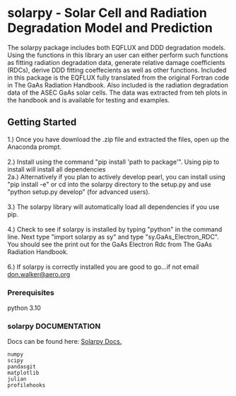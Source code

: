 # solarpy - Solar Cell and Radiation Degradation Model and Prediction

The solarpy package includes both EQFLUX and DDD degradation models.  Using the functions in this library an user can either perform such functions as fitting radiation degradation data, generate relative damage coefficients (RDCs), derive DDD fitting coeffecients as well as other functions.  Included in this package is the EQFLUX fully translated from the original Fortran code in The GaAs Radiation Handbook. Also included is the radiation degradation data of the ASEC GaAs solar cells. The data was extracted from teh plots in the handbook and is available for testing and examples.

## Getting Started

1.) Once you have download the .zip file and extracted the files, open up the Anaconda prompt. <br />
<br />
2.) Install using the command "pip install 'path to package'". Using pip to install will install all dependencies <br />
2a.) Alternatively if you plan to actively develop pearl, you can install using "pip install -e" or cd into the solarpy directory to the setup.py and use "python setup.py develop" (for advanced users). <br />
<br />
3.) The solarpy library will automatically load all dependencies if you use pip.<br />
<br />
4.) Check to see if solarpy is installed by typing "python" in the command line. Next type "import solarpy as sy" and type "sy.GaAs_Electron_RDC". You should see the print out for the GaAs Electron Rdc from The GaAs Radiation Handbook.<br />
<br />
6.) If solarpy is correctly installed you are good to go...if not email don.walker@aero.org

### Prerequisites

python 3.10

### solarpy DOCUMENTATION

Docs can be found here: <a href = "https://the-aerospace-corporation.github.io/solarpy/" target="_blank">Solarpy Docs.</a>
```
numpy
scipy
pandasgit
matplotlib
julian
profilehooks
```

